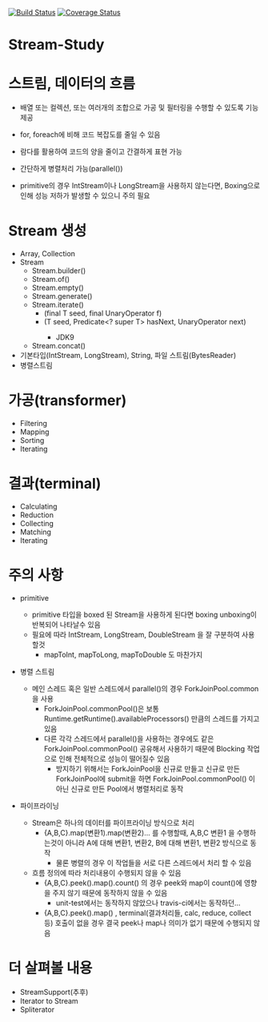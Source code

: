 [![Build Status](https://travis-ci.org/Meteorkor/Stream-Study.svg?branch=master)](https://travis-ci.org/Meteorkor/Stream-Study)
[![Coverage Status](https://coveralls.io/repos/github/Meteorkor/Stream-Study/badge.svg?branch=master)](https://coveralls.io/github/Meteorkor/Stream-Study?branch=master)
# Stream-Study

# 스트림, 데이터의 흐름

* 배열 또는 컬렉션, 또는 여러개의 조합으로 가공 및 필터링을 수행할 수 있도록 기능 제공
* for, foreach에 비해 코드 복잡도를 줄일 수 있음

* 람다를 활용하여 코드의 양을 줄이고 간결하게 표현 가능
* 간단하게 병렬처리 가능(parallel())
* primitive의 경우 IntStream이나 LongStream을 사용하지 않는다면, Boxing으로 인해 성능 저하가 발생할 수 있으니 주의 필요

# Stream 생성
* Array, Collection
* Stream
  * Stream.builder()
  * Stream.of()
  * Stream.empty()
  * Stream.generate()
  * Stream.iterate()
    * (final T seed, final UnaryOperator<T> f)
    * (T seed, Predicate<? super T> hasNext, UnaryOperator<T> next)
      * JDK9
  * Stream.concat()
* 기본타입(IntStream, LongStream), String, 파일 스트림(BytesReader)
* 병렬스트림

# 가공(transformer)
* Filtering
* Mapping
* Sorting
* Iterating

# 결과(terminal)
* Calculating
* Reduction
* Collecting
* Matching
* Iterating

# 주의 사항
* primitive
  * primitive 타입을 boxed 된 Stream을 사용하게 된다면 boxing unboxing이 반복되어 나타날수 있음
  * 필요에 따라 IntStream, LongStream, DoubleStream 을 잘 구분하여 사용할것
    * mapToInt, mapToLong, mapToDouble 도 마찬가지
* 병렬 스트림
  * 메인 스레드 혹은 일반 스레드에서 parallel()의 경우 ForkJoinPool.common을 사용
    * ForkJoinPool.commonPool()은 보통 Runtime.getRuntime().availableProcessors() 만큼의 스레드를 가지고 있음
    * 다른 각각 스레드에서 parallel()을 사용하는 경우에도 같은 ForkJoinPool.commonPool() 공유해서 사용하기 때문에 Blocking 작업으로 인해 전체적으로 성능이 떨어질수 있음
      * 방지하기 위해서는 ForkJoinPool을 신규로 만들고 신규로 만든 ForkJoinPool에 submit을 하면 ForkJoinPool.commonPool() 이 아닌 신규로 만든 Pool에서 병렬처리로 동작
  
* 파이프라이닝
  * Stream은 하나의 데이터를 파이프라이닝 방식으로 처리
    * {A,B,C}.map(변환1).map(변환2)... 를 수행할때, A,B,C 변환1 을 수행하는것이 아니라 A에 대해 변환1, 변환2, B에 대해 변환1, 변환2 방식으로 동작
      * 물론 병렬의 경우 이 작업들을 서로 다른 스레드에서 처리 할 수 있음
  * 흐름 정의에 따라 처리내용이 수행되지 않을 수 있음
    * {A,B,C}.peek().map().count() 의 경우 peek와 map이 count()에 영향을 주지 않기 때문에 동작하지 않을 수 있음
      * unit-test에서는 동작하지 않았으나 travis-ci에서는 동작하던...
    * {A,B,C}.peek().map() , terminal(결과처리들, calc, reduce, collect 등) 호출이 없을 경우 결국 peek나 map나 의미가 없기 때문에 수행되지 않음

# 더 살펴볼 내용
* StreamSupport(추후)
* Iterator to Stream
* Spliterator

